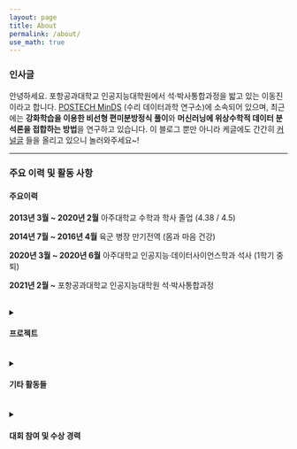 ```yaml
---
layout: page
title: About
permalink: /about/
use_math: true
---
```

### 인사글 
안녕하세요. 포항공과대학교 인공지능대학원에서 석·박사통합과정을 밟고 있는 이동진이라고 합니다. 
[POSTECH MinDS](https://minds.postech.ac.kr) (수리 데이터과학 연구소)에 소속되어 있으며, 최근에는 **강화학습을 이용한 비선형 편미분방정식 풀이**와 
**머신러닝에 위상수학적 데이터 분석론을 접합하는 방법**을 연구하고 있습니다.
이 블로그 뿐만 아니라 케글에도 간간히 [커널글](https://www.kaggle.com/micajoumathematics) 들을 올리고 있으니 놀러와주세요~!<br/> 

---

### 주요 이력 및 활동 사항

#### 주요이력

**2013년 3월 ~ 2020년 2월** 아주대학교 수학과 학사 졸업 (4.38 / 4.5)

**2014년 7월 ~ 2016년 4월** 육군 병장 만기전역 (몸과 마음 건강)

**2020년 3월 ~ 2020년 6월** 아주대학교 인공지능·데이터사이언스학과 석사 (1학기 중퇴)

**2021년 2월 ~** 포항공과대학교 인공지능대학원 석·박사통합과정

<br/>

<details>
<summary class="ex1">
<h4>프로젝트</h4>
</summary>
<div markdown="1">

**2022년 1월 ~** 7차원적 망원경과 AI 기술을 접목한 다중신호 천문학 연구 (과학난제도전융합연구개발사업)

- CNN과 TDA를 이용한 돌발천체 탐지 모형 개선

<br>

**2021년 7월 ~ 2022년 2월** 측지 정보의 지구변화 감지 활용 시스템 개념 설계 연구 (국토지리정보원 용역과제)

- Robust Random Cut Forest를 사용한 이상감지 모형 개발
  
<br>

**2020년 2월 ~ 2020년 5월** 위상수학적 데이터 분석을 이용한 이상거래 탐지시스템 고도화 검증 (국민은행 용역과제)

- 보안 이슈로 자세한 내용 생략!

<br>

**2019년 5월 ~ 2019년 12월** 세종 VLBI 안테나 파라미터 산정연구 (국토지리정보원 용역과제)

- 세종 VLBI 안테나 결합측량 데이터 분석 및 시각화 프로그램 개발
- 기존에 있던 원의 중심을 추정하는 모델과 최소 오차제곱법을 통한 원의 중심 추정 모델을 결합하여 새로운 원의 중심 추정 모델을 제시
- 세종 VLBI 안테나의 기준점 및 교차축 산정

<br>

**2018년 7월 ~ 2019년 2월** 우주측지기술을 이용한 지구회전정보 분석기법 및 활용방안 연구 (국토지리정보원 용역과제)

- 지구회전 관측 데이터와 모델 데이터 분석 및 시각화
- 위상수학적 데이터 분석과 딥러닝을 사용하여 현재 지구회전 모델을 검증하는 방법 제안

<br>

</div>
</details>

<br/>

<details>
<summary class="ex1">
<h4>기타 활동들</h4>
</summary>
<div markdown="1">

**2022년 9월 ~ 2022년 12월** 강화학습 논문 리뷰 스터디 9기
- 발표: [Hindsight Credit Assignment](https://github.com/utilForever/rl-paper-study/blob/main/9th/221121%20-%20Hindsight%20Credit%20Assignment%2C%20A.%20Harutyunyan%20et%20al%2C%202019.pdf)
  
<br>

**2022년 9월 ~ 2022년 12월** 가짜연구소 5기 `중급 파이썬` 러너
- 도서: 전문가를 위한 파이썬
- 정리: [링크](https://github.com/HongB1/Fluent-Python/tree/master/%EC%9D%B4%EB%8F%99%EC%A7%84)

<br>

**2022년 3월 ~ 2022년 7월** 가짜연구소 4기 `강화학습 첫걸음` 러너
- 강의: [CS234: Reinforcement Learning, Winter 2019](https://www.youtube.com/playlist?list=PLoROMvodv4rOSOPzutgyCTapiGlY2Nd8u)

<br>

**2021년 7월 ~ 2021년 12월** 가짜연구소 3기 `Graph + ML = ?` 러너

- 도서: [Graph Representation Learning Book](https://www.cs.mcgill.ca/~wlh/grl_book/)
- 강의: [CS224W](https://www.youtube.com/playlist?list=PLoROMvodv4rPLKxIpqhjhPgdQy7imNkDn)

<br>

**2021년 3월 ~ 2021년 12월** [POSTECH SIAM Student Chapter](https://minds.postech.ac.kr/postechstudentchapter) 부회장

- `POSTECH SIAM Student Chapter`는 미국의 응용산업수학 학회 [SIAM](https://siam.org)과 포스텍 수리 데이터과학 연구소의 지원을 받아 운영되는 학술교류단체로서
포스텍 내 응용산업수학 분야의 활발한 학술교류를 위한 커뮤니티를 활성화시키는 것을 목표로 하고 있습니다. 
- **2021년 4월 24일 ~ 2021년 4월 25일** [북경대학교 SIAM Student Chapter 와의 연합 컨퍼런스](http://minds.postech.ac.kr/conference-workshop/postech-peking-joint-siam-student-chapter-conference-2021/) 조직위원회
- **2021년 7월 23일 ~ 2021년 7월 24일** [2021 PSSC Summer School - Anomaly Detection and Robust Random Cut Forest](https://minds.postech.ac.kr/postechstudentchapter/summerschool2021/) 조직위원회 및 파이썬 기초 강연
- **2021년 12월 28일 ~ 2021년 12월 30일 / 2022년 01월 03일 ~ 2022년 01월 05일** [2022 PSSC MCM Camp](https://pssc2021.notion.site/2022-PSSC-MCM-Camp-a40304ca44154dea8706fd1c6fd6ad1f) 조직위원회 및 셀룰러 오토마타를 활용한 수학 모델링 강연

<br>

**2021년 3월 ~ 2021년 6월** 포스텍 강화학습 스터디

- 도서: [Grokking Deep Reinforcement Learning ](https://www.manning.com/books/grokking-deep-reinforcement-learning)

<br>

**2021년 2월 ~ 2021년 4월** 머신러닝 경진대회 스터디
- 도서: [데이콘 경진대회 1등 솔루션](https://wikibook.co.kr/dacon/)

<br>

**2019년 9월 ~ 2020년 9월** [딥러닝 논문 읽기 모임](https://github.com/Lilcob/-DL_PaperReadingMeeting/blob/master/readme.md)

- [Radam: On the variance of the adaptive learning rate and beyond](https://youtu.be/_F5_hgX_lSE)
- [AdamW: Decoupled weight decay regularization](https://youtu.be/-Sd_zH_LHBo)
- [Visualizing data using t-SNE](https://youtu.be/zCYKD3YfcSM)
- [Sharp Minima Can Generalize For Deep Nets](https://youtu.be/5E9SFe5WU1s)

<br>

**2019년 3월 ~ 2019년 12월** 아주대학교 수학과 산업수학 소학회 MiC 창설 및 부회장으로 활동

- 산업수학, 데이터 분석, 인공지능 분야에 관심있는 학생들을 위한 커뮤니티의 필요성을 느끼고 소학회를 창설하고 부회장으로 활동
- 다음과 같은 활동에 멘토로 참여
  - 케글 타이타닉 탑승객 데이터 분석 및 예측 모델 개발
  - 피부병 데이터 HMNIST 데이터 시각화 및 예측 모델 개발(CNN)
  - 케글 Understanding Clouds from Satellite Image 참여
  - 머신러닝 알고리즘 강의

<br>

</div>
</details>

<br/>

<details>
<summary class="ex1">
<h4>대회 참여 및 수상 경력</h4>
</summary>
<div markdown="1">

**2021년 11월** [2022 POSTECH OIBC CHALLENGE 태양광 발전량 예측 경진대회](https://o.solarkim.com/cmpt2022), 에이치에너지 & POSTECH OIBC
- 대회 주제: 신규 설치된 광명시 태양광 발전소의 다음날 매시간에 해당하는 태양광 발전량을 구간 예측
- 해결 방법: WaveNet 기반 태양광 발전량 확률 모형 (다음날 1시간 단위 기상 예보 -> 다음날 1시간 단위 발전량의 평균 및 표준 편차) 
- 결과: 1등 (대상), [github](https://github.com/HiddenBeginner/2022_OIBC_Competition)

<br>

**2021년 8월 ~ 2021년 9월** [Samsung AI Challenge for Scientific Discovery](https://dacon.io/competitions/official/235789/overview/description), 삼성전자 종합기술원 & Dacon
- 대회 주제: 주어진 분자의 SMILES 구조식을 이용하여 분자의 성질 (`ST1 Gap`) 예측
- 해결 방법: Relational GCN + Fold Ensemble
- 결과: 21등 / 220등, [github](https://github.com/HiddenBeginner/samsung-ai-challenge)

<br>

**2020년 11월** [공공데이터 활용 수력 댐 강우예측 AI 경진대회](https://dacon.io/competitions/official/235646/overview/), 한국수력원자력(주) & Dacon
- 대회 주제: 기상 레이더에서 관측한 구름(반사도) 이미지 데이터를 이용하여, 미래의 구름(반사도) 이미지 예측
- 해결 방법: UNet with SSIM loss function, Averaging folds ensemble
- 결과: 29등 / 131등, [github](https://github.com/HiddenBeginner/dacon-precipitation)

<br>

**2020년6월 ~ 2020년 7월** KaKao arena - Melon playlist continuation

- 대회 주제: 멜론 이용자들의 노래 플레이리스트 데이터를 활용하여 노래 추천 시스템을 만드는 대회  
- 해결 방법: Denoising auto-encoder 를 이용한 recommendation system 구축
- 결과: LB 28등 / 194팀, PB 포기  

<br>

**2019년 8월 ~ 2019년 11월** Kaggle - Understanding Clouds from Satellite Images

- 대회 주제: 위성 사진에서 4가지 구름 형태에 대응하는 영역을 분할하고 분류하는 대회
- 해결 방법: U-net with ResNet-34 backbone
- 결과: 1,104등 / 1,538팀

<br>

**2019년 6월  ~ 2019년 7월** Kakao arena - 브런치 사용자를 위한 글 추천 대회

- 대회 주제: 브런치의 사용자 소비기록 데이터를 이용하여 사용자에게 읽을 만한 브런치 글을 추천해주는 모델 개발
- 해결 방법: Implicit ALS factorization
- 결과: LB 33등 / 132팀, PB 포기

<br>

**2019년 4월 ~ 2019년 1월** Kaggle - Imateriallist (fashion) at 2019 FGVC6

- 대회 주제: 주어진 이미지로부터 의상의 영역을 분할하고, 의상의 카테고리와 특성을 예측하는 문제
- 해결 방법: Mask RCNN (Instance segmentation), ResNet (Multi label classification)
- 결과: 112등 / 242팀

<br>

**2018년 11월** 아주대학교 산업수학 경진대회

- 대회 주제: Fashion MNIST, Skin cancer HMNIST 정확성 경진
- 해결 방법: VGG like model + Dropout + Batchnormalization + Data augmentation + callback 기법들
- 결과: 1등 수상

<br>

**2018년 10월 ~ 2018년 11월** Dacon - Prediction the real transaction price of apartments

- 대회 주제: 서울/부산 지역 아파트 실 거래가 예측
- 해결 방법: 데이터 분석 및 전처리, Light GBM
- 결과: LB 5등, PB 실격 (대회 규칙 미숙지)

<br>

**2018년 7월 ~ 2018년 9월**  2018년 빅콘테스트 Analysis 분야 챔피언리그

- 대회 주제: NC soft의 <블레이드앤소울> 유저의 이탈 여부 예측
- 해결 방법: 데이터 분석 및 전처리 후 Random forest + Stacking
- 결과: 예선 LB 10위, 본선 발표 평가 불합격

<br>

**2018년 2월** The Mathetatical Contest in Modelling 참여

- 대회 주제: 50년 이후의 언어 사용 인구 수 변화 예측
- 해결 방법: 선형대수를 이용한 Polynomial interpolation 사용
- 결과: successful participant (포기하지 않고 제출하면 받는 상)

<br>

**2017년 11월** 아주대학교 산업수학 경진대회 참여

- 대회 주제: Fashion MNIST 정확도 경진
- 해결 방법: VGG like CNN 사용
- 결과: 3등 수상

<br>

</div>
</details>